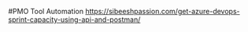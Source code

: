 

#PMO Tool Automation
https://sibeeshpassion.com/get-azure-devops-sprint-capacity-using-api-and-postman/

